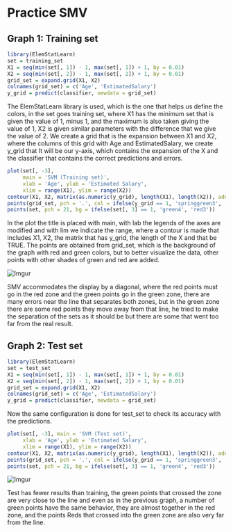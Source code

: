 # Practice SMV

## Graph 1: Training set
```R
library(ElemStatLearn)
set = training_set
X1 = seq(min(set[, 1]) - 1, max(set[, 1]) + 1, by = 0.01)
X2 = seq(min(set[, 2]) - 1, max(set[, 2]) + 1, by = 0.01)
grid_set = expand.grid(X1, X2)
colnames(grid_set) = c('Age', 'EstimatedSalary')
y_grid = predict(classifier, newdata = grid_set)
```
The ElemStatLearn library is used, which is the one that helps us define the colors, in the set goes training set, where X1 has the minimum set that is given the value of 1, minus 1, and the maximum is also taken giving the value of 1, X2 is given similar parameters with the difference that we give the value of 2. We create a grid that is the expansion between X1 and X2, where the columns of this grid with Age and EstimatedSalary, we create y_grid that It will be our y-axis, which contains the expansion of the X and the classifier that contains the correct predictions and errors.

```R
plot(set[, -3],
     main = 'SVM (Training set)',
     xlab = 'Age', ylab = 'Estimated Salary',
     xlim = range(X1), ylim = range(X2))
contour(X1, X2, matrix(as.numeric(y_grid), length(X1), length(X2)), add = TRUE)
points(grid_set, pch = '.', col = ifelse(y_grid == 1, 'springgreen3', 'tomato'))
points(set, pch = 21, bg = ifelse(set[, 3] == 1, 'green4', 'red3'))
```
In the plot the title is placed with main, with lab the legends of the axes are modified and with lim we indicate the range, where a contour is made that includes X1, X2, the matrix that has y_grid, the length of the X and that be TRUE.
The points are obtained from grid_set, which is the background of the graph with red and green colors, but to better visualize the data, other points with other shades of green and red are added.

![Imgur](https://imgur.com/4rOHH8k.png)

SMV accommodates the display by a diagonal, where the red points must go in the red zone and the green points go in the green zone, there are many errors near the line that separates both zones, but in the green zone there are some red points they move away from that line, he tried to make the separation of the sets as it should be but there are some that went too far from the real result.

## Graph 2: Test set
```r
library(ElemStatLearn)
set = test_set
X1 = seq(min(set[, 1]) - 1, max(set[, 1]) + 1, by = 0.01)
X2 = seq(min(set[, 2]) - 1, max(set[, 2]) + 1, by = 0.01)
grid_set = expand.grid(X1, X2)
colnames(grid_set) = c('Age', 'EstimatedSalary')
y_grid = predict(classifier, newdata = grid_set)
```
Now the same configuration is done for test_set to check its accuracy with the predictions.

```r
plot(set[, -3], main = 'SVM (Test set)',
     xlab = 'Age', ylab = 'Estimated Salary',
     xlim = range(X1), ylim = range(X2))
contour(X1, X2, matrix(as.numeric(y_grid), length(X1), length(X2)), add = TRUE)
points(grid_set, pch = '.', col = ifelse(y_grid == 1, 'springgreen3', 'tomato'))
points(set, pch = 21, bg = ifelse(set[, 3] == 1, 'green4', 'red3'))
```
![Imgur](https://imgur.com/SJE27Pt.png)

Test has fewer results than training, the green points that crossed the zone are very close to the line and even as in the previous graph, a number of green points have the same behavior, they are almost together in the red zone, and the points Reds that crossed into the green zone are also very far from the line.
